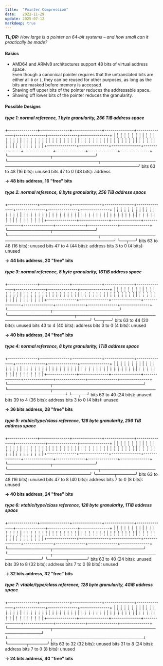 ```yaml
---
title:  "Pointer Compression"
date:   2022-11-29
update: 2025-07-12
markdeep: true
---
```


_**TL;DR:** How large is a pointer on 64-bit systems – and how small can it practically be made?_

#### Basics

- AMD64 and ARMv8 architectures support 48 bits of virtual address space.<br>
  Even though a canonical pointer requires that the untranslated bits are either all `0` or `1`,
  they can be reused for other purposes, as long as the bits are masked before memory is accessed.
- Shaving off upper bits of the pointer reduces the addressable space.
- Shaving off lower bits of the pointer reduces the granularity.

#### Possible Designs

##### type 1: normal reference, 1 byte granularity, 256 TiB address space

<div class="diagram">
 +---------------+---------------+---------------+---------------+---------------+---------------+---------------+---------------+
 | ┊ ┊ ┊ ┊ ┊ ┊ ┊ | ┊ ┊ ┊ ┊ ┊ ┊ ┊ | ┊ ┊ ┊ ┊ ┊ ┊ ┊ | ┊ ┊ ┊ ┊ ┊ ┊ ┊ | ┊ ┊ ┊ ┊ ┊ ┊ ┊ | ┊ ┊ ┊ ┊ ┊ ┊ ┊ | ┊ ┊ ┊ ┊ ┊ ┊ ┊ | ┊ ┊ ┊ ┊ ┊ ┊ ┊ |
 +---------------+---------------+---------------+---------------+---------------+---------------+---------------+---------------+
  ╰──────────────┬──────────────╯ ╰──────────────────────────────┬──────────────────────────────────────────────────────────────╯
      bits 63 to 48 (16 bits): unused                 bits 47 to 0 (48 bits): address

</div>

**→ 48 bits address, 16 "free" bits**

##### type 2: normal reference, 8 byte granularity, 256 TiB address space

<div class="diagram">
 +---------------+---------------+---------------+---------------+---------------+---------------+---------------+---------------+
 | ┊ ┊ ┊ ┊ ┊ ┊ ┊ | ┊ ┊ ┊ ┊ ┊ ┊ ┊ | ┊ ┊ ┊ ┊ ┊ ┊ ┊ | ┊ ┊ ┊ ┊ ┊ ┊ ┊ | ┊ ┊ ┊ ┊ ┊ ┊ ┊ | ┊ ┊ ┊ ┊ ┊ ┊ ┊ | ┊ ┊ ┊ ┊ ┊ ┊ ┊ | ┊ ┊ ┊ ┊ ┊ ┊ ┊ |
 +---------------+---------------+---------------+---------------+---------------+---------------+---------------+---------------+
  ╰──────────────┬──────────────╯ ╰──────────────────────────────┬──────────────────────────────────────────────────────╯ ╰──┬──╯
      bits 63 to 48 (16 bits): unused                 bits 47 to 4 (44 bits): address                 bits 3 to 0 (4 bits): unused

</div>

**→ 44 bits address, 20 "free" bits**

##### type 3: normal reference, 8 byte granularity, 16TiB address space

<div class="diagram">
 +---------------+---------------+---------------+---------------+---------------+---------------+---------------+---------------+
 | ┊ ┊ ┊ ┊ ┊ ┊ ┊ | ┊ ┊ ┊ ┊ ┊ ┊ ┊ | ┊ ┊ ┊ ┊ ┊ ┊ ┊ | ┊ ┊ ┊ ┊ ┊ ┊ ┊ | ┊ ┊ ┊ ┊ ┊ ┊ ┊ | ┊ ┊ ┊ ┊ ┊ ┊ ┊ | ┊ ┊ ┊ ┊ ┊ ┊ ┊ | ┊ ┊ ┊ ┊ ┊ ┊ ┊ |
 +---------------+---------------+---------------+---------------+---------------+---------------+---------------+---------------+
  ╰──────────────┬──────────────────────╯ ╰──────────────────────┬──────────────────────────────────────────────────────╯ ╰──┬──╯
      bits 63 to 44 (20 bits): unused                 bits 43 to 4 (40 bits): address                 bits 3 to 0 (4 bits): unused

</div>

**→ 40 bits address, 24 "free" bits**

##### type 4: normal reference, 8 byte granularity, 1TiB address space

<div class="diagram">
 +---------------+---------------+---------------+---------------+---------------+---------------+---------------+---------------+
 | ┊ ┊ ┊ ┊ ┊ ┊ ┊ | ┊ ┊ ┊ ┊ ┊ ┊ ┊ | ┊ ┊ ┊ ┊ ┊ ┊ ┊ | ┊ ┊ ┊ ┊ ┊ ┊ ┊ | ┊ ┊ ┊ ┊ ┊ ┊ ┊ | ┊ ┊ ┊ ┊ ┊ ┊ ┊ | ┊ ┊ ┊ ┊ ┊ ┊ ┊ | ┊ ┊ ┊ ┊ ┊ ┊ ┊ |
 +---------------+---------------+---------------+---------------+---------------+---------------+---------------+---------------+
  ╰──────────────┬──────────────────────────────╯ ╰──────────────┬──────────────────────────────────────────────────────╯ ╰──┬──╯
      bits 63 to 40 (24 bits): unused                 bits 39 to 4 (36 bits): address                 bits 3 to 0 (4 bits): unused

</div>

**→ 36 bits address, 28 "free" bits**

##### type 5: vtable/type/class reference, 128 byte granularity, 256 TiB address space

<div class="diagram">
 +---------------+---------------+---------------+---------------+---------------+---------------+---------------+---------------+
 | ┊ ┊ ┊ ┊ ┊ ┊ ┊ | ┊ ┊ ┊ ┊ ┊ ┊ ┊ | ┊ ┊ ┊ ┊ ┊ ┊ ┊ | ┊ ┊ ┊ ┊ ┊ ┊ ┊ | ┊ ┊ ┊ ┊ ┊ ┊ ┊ | ┊ ┊ ┊ ┊ ┊ ┊ ┊ | ┊ ┊ ┊ ┊ ┊ ┊ ┊ | ┊ ┊ ┊ ┊ ┊ ┊ ┊ |
 +---------------+---------------+---------------+---------------+---------------+---------------+---------------+---------------+
  ╰──────────────┬──────────────╯ ╰──────────────────────────────┬──────────────────────────────────────────────╯ ╰──────┬──────╯
      bits 63 to 48 (16 bits): unused                 bits 47 to 8 (40 bits): address                 bits 7 to 0 (8 bits): unused

</div>

**→ 40 bits address, 24 "free" bits**

##### type 6: vtable/type/class reference, 128 byte granularity, 1TiB address space

<div class="diagram">
 +---------------+---------------+---------------+---------------+---------------+---------------+---------------+---------------+
 | ┊ ┊ ┊ ┊ ┊ ┊ ┊ | ┊ ┊ ┊ ┊ ┊ ┊ ┊ | ┊ ┊ ┊ ┊ ┊ ┊ ┊ | ┊ ┊ ┊ ┊ ┊ ┊ ┊ | ┊ ┊ ┊ ┊ ┊ ┊ ┊ | ┊ ┊ ┊ ┊ ┊ ┊ ┊ | ┊ ┊ ┊ ┊ ┊ ┊ ┊ | ┊ ┊ ┊ ┊ ┊ ┊ ┊ |
 +---------------+---------------+---------------+---------------+---------------+---------------+---------------+---------------+
  ╰──────────────┬──────────────────────────────╯ ╰──────────────┬──────────────────────────────────────────────╯ ╰──────┬──────╯
      bits 63 to 40 (24 bits): unused                 bits 39 to 8 (32 bits): address                 bits 7 to 0 (8 bits): unused

</div>

**→ 32 bits address, 32 "free" bits**

##### type 7: vtable/type/class reference, 128 byte granularity, 4GiB address space

<div class="diagram">
 +---------------+---------------+---------------+---------------+---------------+---------------+---------------+---------------+
 | ┊ ┊ ┊ ┊ ┊ ┊ ┊ | ┊ ┊ ┊ ┊ ┊ ┊ ┊ | ┊ ┊ ┊ ┊ ┊ ┊ ┊ | ┊ ┊ ┊ ┊ ┊ ┊ ┊ | ┊ ┊ ┊ ┊ ┊ ┊ ┊ | ┊ ┊ ┊ ┊ ┊ ┊ ┊ | ┊ ┊ ┊ ┊ ┊ ┊ ┊ | ┊ ┊ ┊ ┊ ┊ ┊ ┊ |
 +---------------+---------------+---------------+---------------+---------------+---------------+---------------+---------------+
  ╰──────────────┬──────────────────────────────────────────────╯ ╰──────────────┬──────────────────────────────╯ ╰──────┬──────╯
      bits 63 to 32 (32 bits): unused                 bits 31 to 8 (24 bits): address                 bits 7 to 0 (8 bits): unused

</div>

**→ 24 bits address, 40 "free" bits**
